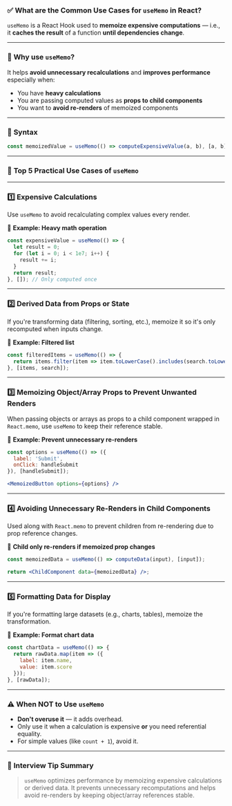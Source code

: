 ### ✅ **What are the Common Use Cases for `useMemo` in React?**

`useMemo` is a React Hook used to **memoize expensive computations** — i.e., it **caches the result** of a function **until dependencies change**.

---

### 🧠 **Why use `useMemo`?**

It helps **avoid unnecessary recalculations** and **improves performance** especially when:

* You have **heavy calculations**
* You are passing computed values as **props to child components**
* You want to **avoid re-renders** of memoized components

---

### 🔁 **Syntax**

```jsx
const memoizedValue = useMemo(() => computeExpensiveValue(a, b), [a, b]);
```

---

### 🎯 **Top 5 Practical Use Cases of `useMemo`**

---

### 1️⃣ **Expensive Calculations**

Use `useMemo` to avoid recalculating complex values every render.

📌 **Example: Heavy math operation**

```jsx
const expensiveValue = useMemo(() => {
  let result = 0;
  for (let i = 0; i < 1e7; i++) {
    result += i;
  }
  return result;
}, []); // Only computed once
```

---

### 2️⃣ **Derived Data from Props or State**

If you're transforming data (filtering, sorting, etc.), memoize it so it's only recomputed when inputs change.

📌 **Example: Filtered list**

```jsx
const filteredItems = useMemo(() => {
  return items.filter(item => item.toLowerCase().includes(search.toLowerCase()));
}, [items, search]);
```

---

### 3️⃣ **Memoizing Object/Array Props to Prevent Unwanted Renders**

When passing objects or arrays as props to a child component wrapped in `React.memo`, use `useMemo` to keep their reference stable.

📌 **Example: Prevent unnecessary re-renders**

```jsx
const options = useMemo(() => ({
  label: 'Submit',
  onClick: handleSubmit
}), [handleSubmit]);

<MemoizedButton options={options} />
```

---

### 4️⃣ **Avoiding Unnecessary Re-Renders in Child Components**

Used along with `React.memo` to prevent children from re-rendering due to prop reference changes.

📌 **Child only re-renders if memoized prop changes**

```jsx
const memoizedData = useMemo(() => computeData(input), [input]);

return <ChildComponent data={memoizedData} />;
```

---

### 5️⃣ **Formatting Data for Display**

If you're formatting large datasets (e.g., charts, tables), memoize the transformation.

📌 **Example: Format chart data**

```jsx
const chartData = useMemo(() => {
  return rawData.map(item => ({
    label: item.name,
    value: item.score
  }));
}, [rawData]);
```

---

### ⚠️ **When NOT to Use `useMemo`**

* **Don't overuse it** — it adds overhead.
* Only use it when a calculation is expensive **or** you need referential equality.
* For simple values (like `count + 1`), avoid it.

---

### 🧪 **Interview Tip Summary**

> `useMemo` optimizes performance by memoizing expensive calculations or derived data. It prevents unnecessary recomputations and helps avoid re-renders by keeping object/array references stable.